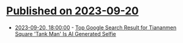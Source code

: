 # [Published on 2023-09-20](index.md)

* [2023-09-20, 18:00:00](https://slashdot.org/story/23/09/20/1536219/top-google-search-result-for-tiananmen-square-tank-man-is-ai-generated-selfie?utm_source=rss1.0mainlinkanon&utm_medium=feed) - [Top Google Search Result for Tiananmen Square 'Tank Man' Is AI Generated Selfie](https://slashdot.org/story/23/09/20/1536219/top-google-search-result-for-tiananmen-square-tank-man-is-ai-generated-selfie?utm_source=rss1.0mainlinkanon&utm_medium=feed)
